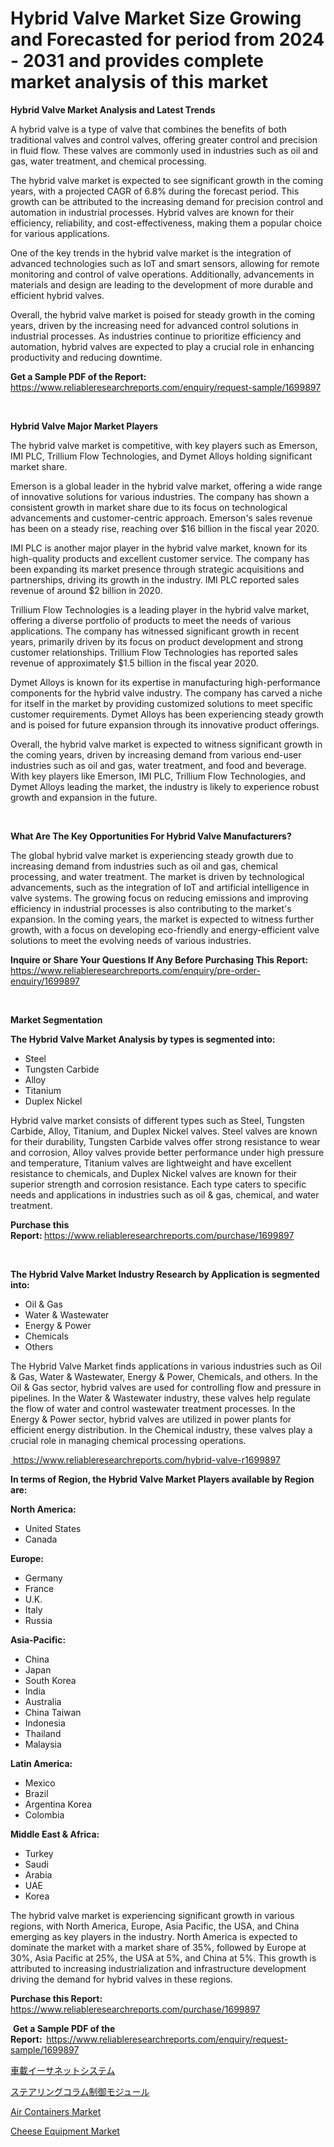 <p><h1>Hybrid Valve Market Size Growing and Forecasted for period from 2024 - 2031 and provides complete market analysis of this market</h1></p><p><strong>Hybrid Valve Market Analysis and Latest Trends</strong></p>
<p><p>A hybrid valve is a type of valve that combines the benefits of both traditional valves and control valves, offering greater control and precision in fluid flow. These valves are commonly used in industries such as oil and gas, water treatment, and chemical processing.</p><p>The hybrid valve market is expected to see significant growth in the coming years, with a projected CAGR of 6.8% during the forecast period. This growth can be attributed to the increasing demand for precision control and automation in industrial processes. Hybrid valves are known for their efficiency, reliability, and cost-effectiveness, making them a popular choice for various applications.</p><p>One of the key trends in the hybrid valve market is the integration of advanced technologies such as IoT and smart sensors, allowing for remote monitoring and control of valve operations. Additionally, advancements in materials and design are leading to the development of more durable and efficient hybrid valves.</p><p>Overall, the hybrid valve market is poised for steady growth in the coming years, driven by the increasing need for advanced control solutions in industrial processes. As industries continue to prioritize efficiency and automation, hybrid valves are expected to play a crucial role in enhancing productivity and reducing downtime.</p></p>
<p><strong>Get a Sample PDF of the Report:&nbsp;</strong> <a href="https://www.reliableresearchreports.com/enquiry/request-sample/1699897">https://www.reliableresearchreports.com/enquiry/request-sample/1699897</a></p>
<p>&nbsp;</p>
<p><strong>Hybrid Valve Major Market Players</strong></p>
<p><p>The hybrid valve market is competitive, with key players such as Emerson, IMI PLC, Trillium Flow Technologies, and Dymet Alloys holding significant market share. </p><p>Emerson is a global leader in the hybrid valve market, offering a wide range of innovative solutions for various industries. The company has shown a consistent growth in market share due to its focus on technological advancements and customer-centric approach. Emerson's sales revenue has been on a steady rise, reaching over $16 billion in the fiscal year 2020.</p><p>IMI PLC is another major player in the hybrid valve market, known for its high-quality products and excellent customer service. The company has been expanding its market presence through strategic acquisitions and partnerships, driving its growth in the industry. IMI PLC reported sales revenue of around $2 billion in 2020.</p><p>Trillium Flow Technologies is a leading player in the hybrid valve market, offering a diverse portfolio of products to meet the needs of various applications. The company has witnessed significant growth in recent years, primarily driven by its focus on product development and strong customer relationships. Trillium Flow Technologies has reported sales revenue of approximately $1.5 billion in the fiscal year 2020.</p><p>Dymet Alloys is known for its expertise in manufacturing high-performance components for the hybrid valve industry. The company has carved a niche for itself in the market by providing customized solutions to meet specific customer requirements. Dymet Alloys has been experiencing steady growth and is poised for future expansion through its innovative product offerings. </p><p>Overall, the hybrid valve market is expected to witness significant growth in the coming years, driven by increasing demand from various end-user industries such as oil and gas, water treatment, and food and beverage. With key players like Emerson, IMI PLC, Trillium Flow Technologies, and Dymet Alloys leading the market, the industry is likely to experience robust growth and expansion in the future.</p></p>
<p>&nbsp;</p>
<p><strong>What Are The Key Opportunities For Hybrid Valve Manufacturers?</strong></p>
<p><p>The global hybrid valve market is experiencing steady growth due to increasing demand from industries such as oil and gas, chemical processing, and water treatment. The market is driven by technological advancements, such as the integration of IoT and artificial intelligence in valve systems. The growing focus on reducing emissions and improving efficiency in industrial processes is also contributing to the market's expansion. In the coming years, the market is expected to witness further growth, with a focus on developing eco-friendly and energy-efficient valve solutions to meet the evolving needs of various industries.</p></p>
<p><strong>Inquire or Share Your Questions If Any Before Purchasing This Report:</strong> <a href="https://www.reliableresearchreports.com/enquiry/pre-order-enquiry/1699897">https://www.reliableresearchreports.com/enquiry/pre-order-enquiry/1699897</a></p>
<p>&nbsp;</p>
<p><strong>Market Segmentation</strong></p>
<p><strong>The Hybrid Valve Market Analysis by types is segmented into:</strong></p>
<p><ul><li>Steel</li><li>Tungsten Carbide</li><li>Alloy</li><li>Titanium</li><li>Duplex Nickel</li></ul></p>
<p><p>Hybrid valve market consists of different types such as Steel, Tungsten Carbide, Alloy, Titanium, and Duplex Nickel valves. Steel valves are known for their durability, Tungsten Carbide valves offer strong resistance to wear and corrosion, Alloy valves provide better performance under high pressure and temperature, Titanium valves are lightweight and have excellent resistance to chemicals, and Duplex Nickel valves are known for their superior strength and corrosion resistance. Each type caters to specific needs and applications in industries such as oil & gas, chemical, and water treatment.</p></p>
<p><strong>Purchase this Report:&nbsp;</strong><a href="https://www.reliableresearchreports.com/purchase/1699897">https://www.reliableresearchreports.com/purchase/1699897</a></p>
<p>&nbsp;</p>
<p><strong>The Hybrid Valve Market Industry Research by Application is segmented into:</strong></p>
<p><ul><li>Oil & Gas</li><li>Water & Wastewater</li><li>Energy & Power</li><li>Chemicals</li><li>Others</li></ul></p>
<p><p>The Hybrid Valve Market finds applications in various industries such as Oil & Gas, Water & Wastewater, Energy & Power, Chemicals, and others. In the Oil & Gas sector, hybrid valves are used for controlling flow and pressure in pipelines. In the Water & Wastewater industry, these valves help regulate the flow of water and control wastewater treatment processes. In the Energy & Power sector, hybrid valves are utilized in power plants for efficient energy distribution. In the Chemical industry, these valves play a crucial role in managing chemical processing operations.</p></p>
<p><a href="https://www.reliableresearchreports.com/hybrid-valve-r1699897">&nbsp;https://www.reliableresearchreports.com/hybrid-valve-r1699897</a></p>
<p><strong>In terms of Region, the Hybrid Valve Market Players available by Region are:</strong></p>
<p>
    <p> <strong> North America: </strong>
        <ul>
            <li>United States</li>
            <li>Canada</li>
        </ul>
        </p> 
    <p> <strong> Europe: </strong>
        <ul>
            <li>Germany</li>
            <li>France</li>
            <li>U.K.</li>
            <li>Italy</li>
            <li>Russia</li>
        </ul>
        </p> 
    <p> <strong> Asia-Pacific: </strong>
        <ul>
            <li>China</li>
            <li>Japan</li>
            <li>South Korea</li>
            <li>India</li>
            <li>Australia</li>
            <li>China Taiwan</li>
            <li>Indonesia</li>
            <li>Thailand</li>
            <li>Malaysia</li>
        </ul>
        </p> 
    <p> <strong> Latin America: </strong>
        <ul>
            <li>Mexico</li>
            <li>Brazil</li>
            <li>Argentina Korea</li>
            <li>Colombia</li>
        </ul>
        </p> 
    <p> <strong> Middle East & Africa: </strong>
        <ul>
            <li>Turkey</li>
            <li>Saudi</li>
            <li>Arabia</li>
            <li>UAE</li>
            <li>Korea</li>
        </ul>
    </p>
    </p>
<p><p>The hybrid valve market is experiencing significant growth in various regions, with North America, Europe, Asia Pacific, the USA, and China emerging as key players in the industry. North America is expected to dominate the market with a market share of 35%, followed by Europe at 30%, Asia Pacific at 25%, the USA at 5%, and China at 5%. This growth is attributed to increasing industrialization and infrastructure development driving the demand for hybrid valves in these regions.</p></p>
<p><strong>Purchase this Report: </strong><a href="https://www.reliableresearchreports.com/purchase/1699897">https://www.reliableresearchreports.com/purchase/1699897</a></p>
<p>&nbsp;<strong>Get a Sample PDF of the Report:&nbsp;&nbsp;</strong><a href="https://www.reliableresearchreports.com/enquiry/request-sample/1699897">https://www.reliableresearchreports.com/enquiry/request-sample/1699897</a></p>
<p><strong></strong></p>
<p><p><a href="https://github.com/nemesis2824/Market-Research-Report-List-1/blob/main/368924234587.md">車載イーサネットシステム</a></p><p><a href="https://github.com/pepo3k/Market-Research-Report-List-1/blob/main/348213234588.md">ステアリングコラム制御モジュール</a></p><p><a href="https://github.com/nicholepatriciadoylenwnrjr0/Market-Research-Report-List-2/blob/main/air-containers-market.md">Air Containers Market</a></p><p><a href="https://github.com/sofayahoo2023/Market-Research-Report-List-4/blob/main/cheese-equipment-market.md">Cheese Equipment Market</a></p></p>